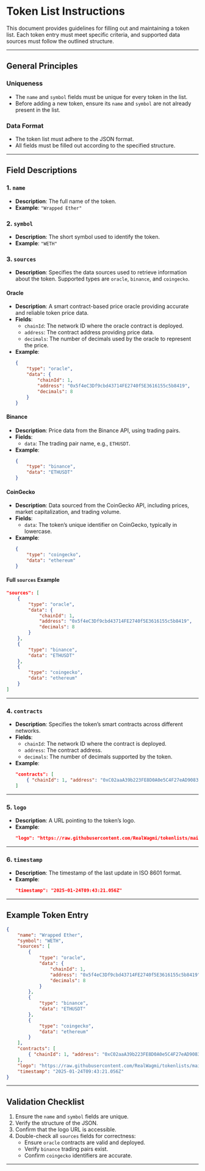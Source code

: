 # Token List Instructions

This document provides guidelines for filling out and maintaining a token list. Each token entry must meet specific criteria, and supported data sources must follow the outlined structure.

---

## **General Principles**

### **Uniqueness**
- The `name` and `symbol` fields must be unique for every token in the list.
- Before adding a new token, ensure its `name` and `symbol` are not already present in the list.

### **Data Format**
- The token list must adhere to the JSON format.
- All fields must be filled out according to the specified structure.

---

## **Field Descriptions**

### **1. `name`**
- **Description**: The full name of the token.
- **Example**: `"Wrapped Ether"`

### **2. `symbol`**
- **Description**: The short symbol used to identify the token.
- **Example**: `"WETH"`

### **3. `sources`**
- **Description**: Specifies the data sources used to retrieve information about the token. Supported types are `oracle`, `binance`, and `coingecko`.

#### **Oracle**
- **Description**: A smart contract-based price oracle providing accurate and reliable token price data.
- **Fields**:
  - `chainId`: The network ID where the oracle contract is deployed.
  - `address`: The contract address providing price data.
  - `decimals`: The number of decimals used by the oracle to represent the price.
- **Example**:
  ```json
  {
      "type": "oracle",
      "data": {
          "chainId": 1,
          "address": "0x5f4eC3Df9cbd43714FE2740f5E3616155c5b8419",
          "decimals": 8
      }
  }
  ```

#### **Binance**
- **Description**: Price data from the Binance API, using trading pairs.
- **Fields**:
  - `data`: The trading pair name, e.g., `ETHUSDT`.
- **Example**:
  ```json
  {
      "type": "binance",
      "data": "ETHUSDT"
  }
  ```

#### **CoinGecko**
- **Description**: Data sourced from the CoinGecko API, including prices, market capitalization, and trading volume.
- **Fields**:
  - `data`: The token’s unique identifier on CoinGecko, typically in lowercase.
- **Example**:
  ```json
  {
      "type": "coingecko",
      "data": "ethereum"
  }
  ```

#### **Full `sources` Example**
```json
"sources": [
    {
        "type": "oracle",
        "data": {
            "chainId": 1,
            "address": "0x5f4eC3Df9cbd43714FE2740f5E3616155c5b8419",
            "decimals": 8
        }
    },
    {
        "type": "binance",
        "data": "ETHUSDT"
    },
    {
        "type": "coingecko",
        "data": "ethereum"
    }
]
```

---

### **4. `contracts`**
- **Description**: Specifies the token’s smart contracts across different networks.
- **Fields**:
  - `chainId`: The network ID where the contract is deployed.
  - `address`: The contract address.
  - `decimals`: The number of decimals supported by the token.
- **Example**:
  ```json
  "contracts": [
      { "chainId": 1, "address": "0xC02aaA39b223FE8D0A0e5C4F27eAD9083C756Cc2", "decimals": 18 }
  ]
  ```

---

### **5. `logo`**
- **Description**: A URL pointing to the token’s logo.
- **Example**:
  ```json
  "logo": "https://raw.githubusercontent.com/RealWagmi/tokenlists/main/logos/1/0xC02aaA39b223FE8D0A0e5C4F27eAD9083C756Cc2/logo.png"
  ```

---

### **6. `timestamp`**
- **Description**: The timestamp of the last update in ISO 8601 format.
- **Example**:
  ```json
  "timestamp": "2025-01-24T09:43:21.056Z"
  ```

---

## **Example Token Entry**
```json
{
    "name": "Wrapped Ether",
    "symbol": "WETH",
    "sources": [
        {
            "type": "oracle",
            "data": {
                "chainId": 1,
                "address": "0x5f4eC3Df9cbd43714FE2740f5E3616155c5b8419",
                "decimals": 8
            }
        },
        {
            "type": "binance",
            "data": "ETHUSDT"
        },
        {
            "type": "coingecko",
            "data": "ethereum"
        }
    ],
    "contracts": [
        { "chainId": 1, "address": "0xC02aaA39b223FE8D0A0e5C4F27eAD9083C756Cc2", "decimals": 18 }
    ],
    "logo": "https://raw.githubusercontent.com/RealWagmi/tokenlists/main/logos/1/0xC02aaA39b223FE8D0A0e5C4F27eAD9083C756Cc2/logo.png",
    "timestamp": "2025-01-24T09:43:21.056Z"
}
```

---

## **Validation Checklist**

1. Ensure the `name` and `symbol` fields are unique.
2. Verify the structure of the JSON.
3. Confirm that the logo URL is accessible.
4. Double-check all `sources` fields for correctness:
   - Ensure `oracle` contracts are valid and deployed.
   - Verify `binance` trading pairs exist.
   - Confirm `coingecko` identifiers are accurate.

---
